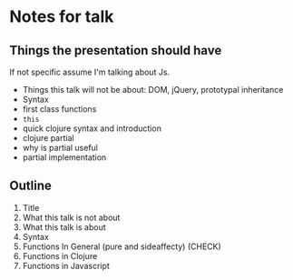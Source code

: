 # Notes for talk

## Things the presentation should have

If not specific assume I'm talking about Js.

* Things this talk will not be about: DOM, jQuery, prototypal inheritance
* Syntax
* first class functions
* `this`
* quick clojure syntax and introduction
* clojure partial
* why is partial useful
* partial implementation

## Outline

1.  Title
2.  What this talk is not about
3.  What this talk is about
4.  Syntax
5.  Functions In General (pure and sideaffecty) (CHECK)
6.  Functions in Clojure
7.  Functions in Javascript
